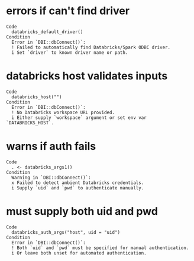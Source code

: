 # errors if can't find driver

    Code
      databricks_default_driver()
    Condition
      Error in `DBI::dbConnect()`:
      ! Failed to automatically find Databricks/Spark ODBC driver.
      i Set `driver` to known driver name or path.

# databricks host validates inputs

    Code
      databricks_host("")
    Condition
      Error in `DBI::dbConnect()`:
      ! No Databricks workspace URL provided.
      i Either supply `workspace` argument or set env var `DATABRICKS_HOST`.

# warns if auth fails

    Code
      . <- databricks_args1()
    Condition
      Warning in `DBI::dbConnect()`:
      x Failed to detect ambient Databricks credentials.
      i Supply `uid` and `pwd` to authenticate manually.

# must supply both uid and pwd

    Code
      databricks_auth_args("host", uid = "uid")
    Condition
      Error in `DBI::dbConnect()`:
      ! Both `uid` and `pwd` must be specified for manual authentication.
      i Or leave both unset for automated authentication.

